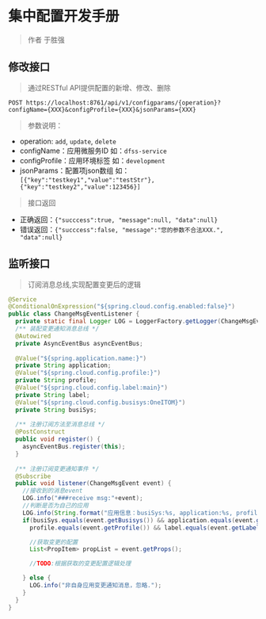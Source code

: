# 集中配置开发手册

> 作者 于胜强

## 修改接口

> 通过RESTful API提供配置的新增、修改、删除

```shell
POST https://localhost:8761/api/v1/configparams/{operation}?configName={XXX}&configProfile={XXX}&jsonParams={XXX}
```

> 参数说明：

- operation: `add`, `update`, `delete`
- configName：应用微服务ID 如：`dfss-service`
- configProfile：应用环境标签 如：`development`
- jsonParams：配置项json数组 如：`[{"key":"testkey1","value":"testStr"},{"key":"testkey2","value":123456}]`

> 接口返回

- 正确返回：`{"succcess":true, "message":null, "data":null}`
- 错误返回：`{"succcess":false, "message":"您的参数不合法XXX.", "data":null}`

## 监听接口

> 订阅消息总线,实现配置变更后的逻辑

```java
@Service
@ConditionalOnExpression("${spring.cloud.config.enabled:false}")
public class ChangeMsgEventListener {
  private static final Logger LOG = LoggerFactory.getLogger(ChangeMsgEventListener.class);
  /** 装配变更通知消息总线 */
  @Autowired
  private AsyncEventBus asyncEventBus;
	
  @Value("${spring.application.name:}")
  private String application;
  @Value("${spring.cloud.config.profile:}")
  private String profile;    
  @Value("${spring.cloud.config.label:main}")
  private String label;
  @Value("${spring.cloud.config.busisys:OneITOM}")
  private String busiSys;
    
  /** 注册订阅方法至消息总线 */
  @PostConstruct
  public void register() {
    asyncEventBus.register(this);
  }
	
  /** 注册订阅变更通知事件 */
  @Subscribe
  public void listener(ChangeMsgEvent event) {
    //接收到的消息event
    LOG.info("###receive msg:"+event);
    //判断是否为自己的应用
    LOG.info(String.format("应用信息：busiSys:%s, application:%s, profile:%s, label:%s", busiSys, application, profile, label));
    if(busiSys.equals(event.getBusisys()) && application.equals(event.getApplication()) && 
      profile.equals(event.getProfile()) && label.equals(event.getLabel())) {

      //获取变更的配置
      List<PropItem> propList = event.getProps();

      //TODO:根据获取的变更配置逻辑处理

    } else {
      LOG.info("非自身应用变更通知消息，忽略.");
    }
  }
}
```
